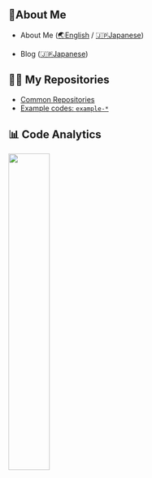 <!--
- Tips how to create this profile markdown: https://qiita.com/snamiki1212/items/5cbb78aafdfe7a3f395e
- Header: https://github.com/kyechan99/capsule-render#demo
- StatsCard: https://github.com/anuraghazra/github-readme-stats
-->

<!-- -------------------------------------------------- -->
<!-- About Me -->

## 🚀About Me

- About Me ([🌏English](http://aboutme.snamiki1212.com) / [🇯🇵Japanese](https://aboutme.snamiki1212.com/ja))
<!--   - OSS Insight ([🌏English](https://ossinsight.io/analyze/snamiki1212)) -->
  - Blog ([🇯🇵Japanese](https://snamiki1212.com))
<!--   - Keybase ([🌏English](https://keybase.io/snamiki1212)) -->
<!--   - Credly ([🌏English](https://www.credly.com/users/snamiki1212/badges)) -->
<!--   - LecoS ([🇯🇵Japanese](https://www.openbadge-global.com/ns/portal/openbadge/public/assertions/user/WDhMdktWK1VCS09odGU4S2dsT0tGZz09)) -->
<!-- - Resume -->
<!--   - Wantedly ([🇯🇵Japanese](https://www.wantedly.com/id/snamiki1212)) -->
<!--   - LAPRAS ([🇯🇵Japanese](https://lapras.com/public/snamiki1212)) -->
<!--   - Findy ([🇯🇵Japanese](https://findy-code.io/share_profiles/elG2OdDQLrybq)) -->
<!--   - Forkwell ([🇯🇵Japanese](https://portfolio.forkwell.com/@snamiki1212)) -->
<!-- Resume ([🌏English](https://resume.snamiki1212.com)) -->

<!-- -------------------------------------------------- -->


<!-- -------------------------------------------------- -->
## 🧑‍💻 My Repositories

<ul>
  <li><a href="https://github.com/snamiki1212?tab=repositories&q=NOT+example&type=source&language=&sort=">Common Repositories</a></li>
  <li><a href="https://github.com/snamiki1212?tab=repositories&q=example+in%3Arepo&type=source&language=&sort=">Example codes: <code>example-*</code></a></li>
</ul>
<!-- -------------------------------------------------- -->

<!-- -------------------------------------------------- -->
## 📊 Code Analytics
<!-- Language Card   -->

<a href="#"><img src="https://github-readme-stats.vercel.app/api/top-langs/?username=snamiki1212&layout=compact" width="40%" /></a>

<!-- // Language Card -->
<!-- -------------------------------------------------- -->
